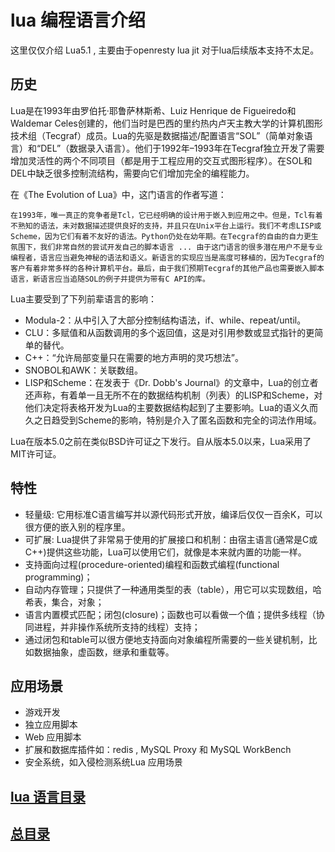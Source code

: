 # lua 编程语言介绍

这里仅仅介绍 Lua5.1 , 主要由于openresty lua jit 对于lua后续版本支持不太足。

## 历史

Lua是在1993年由罗伯托·耶鲁萨林斯希、Luiz Henrique de Figueiredo和Waldemar Celes创建的，他们当时是巴西的里约热内卢天主教大学的计算机图形技术组（Tecgraf）成员。Lua的先驱是数据描述/配置语言“SOL”（简单对象语言）和“DEL”（数据录入语言）。他们于1992年–1993年在Tecgraf独立开发了需要增加灵活性的两个不同项目（都是用于工程应用的交互式图形程序）。在SOL和DEL中缺乏很多控制流结构，需要向它们增加完全的编程能力。

在《The Evolution of Lua》中，这门语言的作者写道：

    在1993年，唯一真正的竞争者是Tcl，它已经明确的设计用于嵌入到应用之中。但是，Tcl有着不熟知的语法，未对数据描述提供良好的支持，并且只在Unix平台上运行。我们不考虑LISP或Scheme，因为它们有着不友好的语法。Python仍处在幼年期。在Tecgraf的自由的自力更生氛围下，我们非常自然的尝试开发自己的脚本语言 ... 由于这门语言的很多潜在用户不是专业编程者，语言应当避免神秘的语法和语义。新语言的实现应当是高度可移植的，因为Tecgraf的客户有着非常多样的各种计算机平台。最后，由于我们预期Tecgraf的其他产品也需要嵌入脚本语言，新语言应当追随SOL的例子并提供为带有C API的库。

Lua主要受到了下列前辈语言的影响：

- Modula-2：从中引入了大部分控制结构语法，if、while、repeat/until。
- CLU：多赋值和从函数调用的多个返回值，这是对引用参数或显式指针的更简单的替代。
- C++：“允许局部变量只在需要的地方声明的灵巧想法”。
- SNOBOL和AWK：关联数组。
- LISP和Scheme：在发表于《Dr. Dobb's Journal》的文章中，Lua的创立者还声称，有着单一且无所不在的数据结构机制（列表）的LISP和Scheme，对他们决定将表格开发为Lua的主要数据结构起到了主要影响。Lua的语义久而久之日趋受到Scheme的影响，特别是介入了匿名函数和完全的词法作用域。

Lua在版本5.0之前在类似BSD许可证之下发行。自从版本5.0以来，Lua采用了MIT许可证。

## 特性

- 轻量级: 它用标准C语言编写并以源代码形式开放，编译后仅仅一百余K，可以很方便的嵌入别的程序里。
- 可扩展: Lua提供了非常易于使用的扩展接口和机制：由宿主语言(通常是C或C++)提供这些功能，Lua可以使用它们，就像是本来就内置的功能一样。
- 支持面向过程(procedure-oriented)编程和函数式编程(functional programming)；
- 自动内存管理；只提供了一种通用类型的表（table），用它可以实现数组，哈希表，集合，对象；
- 语言内置模式匹配；闭包(closure)；函数也可以看做一个值；提供多线程（协同进程，并非操作系统所支持的线程）支持；
- 通过闭包和table可以很方便地支持面向对象编程所需要的一些关键机制，比如数据抽象，虚函数，继承和重载等。

## 应用场景
- 游戏开发
- 独立应用脚本
- Web 应用脚本
- 扩展和数据库插件如：redis , MySQL Proxy 和 MySQL WorkBench
- 安全系统，如入侵检测系统Lua 应用场景

## [lua 语言目录](https://fs7744.github.io/nature/prepare/lua/index.html)
## [总目录](https://fs7744.github.io/nature/)


